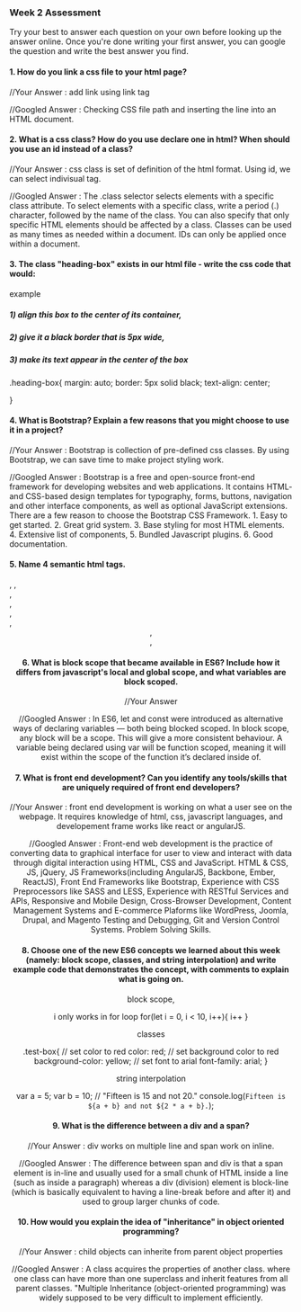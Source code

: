 ### Week 2 Assessment

Try your best to answer each question on your own before looking up the answer online. Once you're done writing your first answer, you can google the question and write the best answer you find.

#### 1. How do you link a css file to your html page?
 
 //Your Answer : add link using link tag
 
 
 //Googled Answer : Checking CSS file path and inserting the line into an HTML document.
 
 
 #### 2. What is a css class? How do you use declare one in html? When should you use an id instead of a class?
 
 //Your Answer : css class is set of definition of the html format. Using id, we can select indivisual tag.
 
 //Googled Answer : The .class selector selects elements with a specific class attribute. To select elements with a specific class, write a period (.) character, followed by the name of the class. You can also specify that only specific HTML elements should be affected by a class. Classes can be used as many times as needed within a document. IDs can only be applied once within a document.
 
 
#### 3. The class "heading-box" exists in our html file - write the css code that would:

<div class="heading-box">example</div>

##### 1) align this box to the center of its container, 
##### 2) give it a black border that is 5px wide,
##### 3) make its text appear in the center of the box

.heading-box{
	margin: auto;
	border: 5px solid black;
	text-align: center;

}


#### 4. What is Bootstrap? Explain a few reasons that you might choose to use it in a project?
 
 //Your Answer : Bootstrap is collection of pre-defined css classes. By using Bootstrap, we can save time to make project styling work.
 
 
 //Googled Answer : Bootstrap is a free and open-source front-end framework for developing websites and web applications. It contains HTML- and CSS-based design templates for typography, forms, buttons, navigation and other interface components, as well as optional JavaScript extensions. There are a few reason to choose the Bootstrap CSS Framework. 1. Easy to get started. 2. Great grid system. 3. Base styling for most HTML elements. 4. Extensive list of components, 5. Bundled Javascript plugins. 6. Good documentation.
 
 
#### 5. Name 4 semantic html tags.
<form>, <table>, <article>, <nav>, <section>, <aside>,<header>, <footer>,<main>

#### 6. What is block scope that became available in ES6? Include how it differs from javascript's local and global scope, and what variables are block scoped. 
 
 //Your Answer
 
 
 //Googled Answer : In ES6, let and const were introduced as alternative ways of declaring variables — both being blocked scoped. In block scope, any block will be a scope. This will give a more consistent behaviour. A variable being declared using var will be function scoped, meaning it will exist within the scope of the function it’s declared inside of.
 
 #### 7. What is front end development? Can you identify any tools/skills that are uniquely required of front end developers?
 
 //Your Answer : front end development is working on what a user see on the webpage. It requires knowledge of html, css, javascript languages, and developement frame works like react or angularJS. 
 
 
 //Googled Answer : Front-end web development is the practice of converting data to graphical interface for user to view and interact with data through digital interaction using HTML, CSS and JavaScript.  HTML & CSS, JS, jQuery, JS Frameworks(including AngularJS, Backbone, Ember, ReactJS), Front End Frameworks like Bootstrap, Experience with CSS Preprocessors like SASS and LESS, Experience with RESTful Services and APIs, Responsive and Mobile Design, Cross-Browser Development, Content Management Systems and E-commerce Plaforms like WordPress, Joomla, Drupal, and Magento Testing and Debugging, Git and Version Control Systems. Problem Solving Skills.
 
 
 #### 8. Choose one of the new ES6 concepts we learned about this week (namely: block scope, classes, and string interpolation) and write example code that demonstrates the concept, with comments to explain what is going on. 

 block scope,

 i only works in for loop
 for(let i = 0, i < 10, i++){
 	i++
 } 

 classes

 .test-box{
// set color to red
 color: red;
// set background color to red
 background-color: yellow;
// set font to arial
 font-family: arial;
}

string interpolation

var a = 5;
var b = 10;
// "Fifteen is 15 and not 20."
console.log(`Fifteen is ${a + b} and not ${2 * a + b}.`);


 #### 9. What is the difference between a div and a span? 
 
 
 //Your Answer : div works on multiple line and span work on inline.
 
 
 //Googled Answer : The difference between span and div is that a span element is in-line and usually used for a small chunk of HTML inside a line (such as inside a paragraph) whereas a div (division) element is block-line (which is basically equivalent to having a line-break before and after it) and used to group larger chunks of code.
   
   
#### 10. How would you explain the idea of "inheritance" in object oriented programming?
 
 
 //Your Answer : child objects can inherite from parent object properties 

 //Googled Answer :  A class acquires the properties of another class. where one class can have more than one superclass and inherit features from all parent classes. "Multiple Inheritance (object-oriented programming) was widely supposed to be very difficult to implement efficiently.
